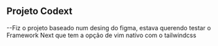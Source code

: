 ## Projeto Codext

--Fiz o projeto baseado num desing do figma, estava querendo testar o Framework Next que tem a opção de vim nativo com o tailwindcss

